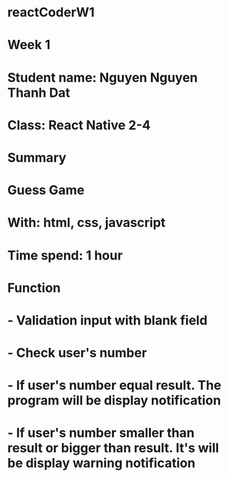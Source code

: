 # reactCoderW1
# Week 1 

# Student name: Nguyen Nguyen Thanh Dat
# Class: React Native 2-4

# Summary 
# Guess Game 
# With: html, css, javascript
# Time spend: 1 hour 
# Function 
# - Validation input with blank field 
# - Check user's number 
# -     If user's number equal result. The program will be display notification
# -     If user's number smaller than result or bigger than result. It's will be display warning notification